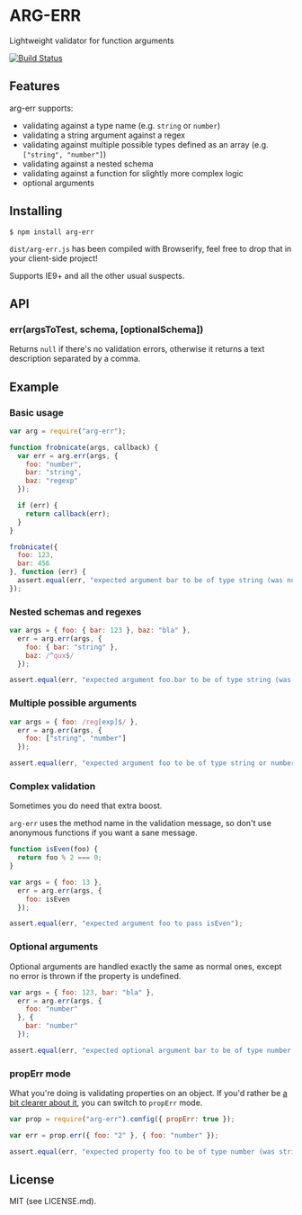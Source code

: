 ARG-ERR
======

Lightweight validator for function arguments

[![Build Status](https://travis-ci.org/andrey-p/arg-err.svg?branch=master)](https://travis-ci.org/andrey-p/arg-err)

Features
----

arg-err supports:

- validating against a type name (e.g. `string` or `number`)
- validating a string argument against a regex
- validating against multiple possible types defined as an array (e.g. `["string", "number"]`)
- validating against a nested schema
- validating against a function for slightly more complex logic
- optional arguments

Installing
----

```
$ npm install arg-err
```

`dist/arg-err.js` has been compiled with Browserify, feel free to drop that in your client-side project!

Supports IE9+ and all the other usual suspects.

API
----

### err(argsToTest, schema, [optionalSchema])

Returns `null` if there's no validation errors, otherwise it returns a text description separated by a comma.

Example
----

### Basic usage

```javascript
var arg = require("arg-err");

function frobnicate(args, callback) {
  var err = arg.err(args, {
    foo: "number",
    bar: "string",
    baz: "regexp"
  });

  if (err) {
    return callback(err);
  }
}

frobnicate({
  foo: 123,
  bar: 456
}, function (err) {
  assert.equal(err, "expected argument bar to be of type string (was number), expected argument baz to be of type regexp");
});
```

### Nested schemas and regexes

```javascript
var args = { foo: { bar: 123 }, baz: "bla" },
  err = arg.err(args, {
    foo: { bar: "string" },
    baz: /^qux$/
  });

assert.equal(err, "expected argument foo.bar to be of type string (was number), expected argument baz to match /^qux$/ (was \"bla\")");
```

### Multiple possible arguments

```javascript
var args = { foo: /reg[exp]$/ },
  err = arg.err(args, {
    foo: ["string", "number"]
  });

assert.equal(err, "expected argument foo to be of type string or number (was regexp)");
```

### Complex validation

Sometimes you do need that extra boost.

`arg-err` uses the method name in the validation message, so don't use anonymous functions if you want a sane message.

```javascript
function isEven(foo) {
  return foo % 2 === 0;
}

var args = { foo: 13 },
  err = arg.err(args, {
    foo: isEven
  });

assert.equal(err, "expected argument foo to pass isEven");
```

### Optional arguments

Optional arguments are handled exactly the same as normal ones, except no error is thrown if the property is undefined.

```javascript
var args = { foo: 123, bar: "bla" },
  err = arg.err(args, {
    foo: "number"
  }, {
    bar: "number"
  });

assert.equal(err, "expected optional argument bar to be of type number (was string)");
```

### propErr mode

What you're doing is validating properties on an object. If you'd rather be [a bit clearer about it](https://github.com/andrey-p/arg-err/pull/9), you can switch to `propErr` mode.

```javascript
var prop = require("arg-err").config({ propErr: true });

var err = prop.err({ foo: "2" }, { foo: "number" });

assert.equal(err, "expected property foo to be of type number (was string)");
```

License
----

MIT (see LICENSE.md).
